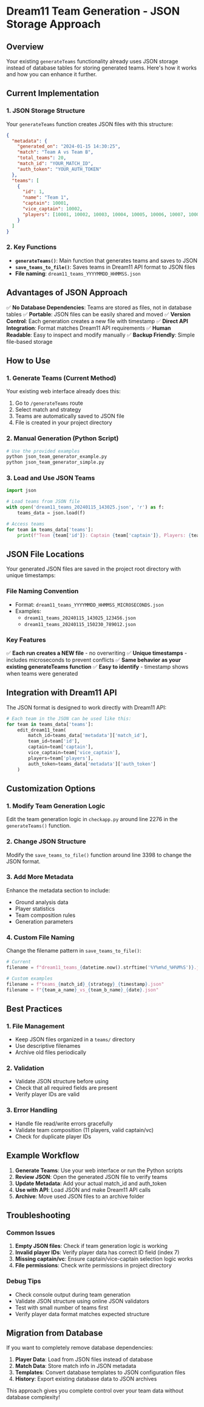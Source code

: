 # Dream11 Team Generation - JSON Storage Approach

## Overview

Your existing `generateTeams` functionality already uses JSON storage instead of database tables for storing generated teams. Here's how it works and how you can enhance it further.

## Current Implementation

### 1. JSON Storage Structure

Your `generateTeams` function creates JSON files with this structure:

```json
{
  "metadata": {
    "generated_on": "2024-01-15 14:30:25",
    "match": "Team A vs Team B",
    "total_teams": 20,
    "match_id": "YOUR_MATCH_ID",
    "auth_token": "YOUR_AUTH_TOKEN"
  },
  "teams": [
    {
      "id": 1,
      "name": "Team 1",
      "captain": 10001,
      "vice_captain": 10002,
      "players": [10001, 10002, 10003, 10004, 10005, 10006, 10007, 10008, 10009, 10010, 10011]
    }
  ]
}
```

### 2. Key Functions

- **`generateTeams()`**: Main function that generates teams and saves to JSON
- **`save_teams_to_file()`**: Saves teams in Dream11 API format to JSON files
- **File naming**: `dream11_teams_YYYYMMDD_HHMMSS.json`

## Advantages of JSON Approach

✅ **No Database Dependencies**: Teams are stored as files, not in database tables
✅ **Portable**: JSON files can be easily shared and moved
✅ **Version Control**: Each generation creates a new file with timestamp
✅ **Direct API Integration**: Format matches Dream11 API requirements
✅ **Human Readable**: Easy to inspect and modify manually
✅ **Backup Friendly**: Simple file-based storage

## How to Use

### 1. Generate Teams (Current Method)

Your existing web interface already does this:

1. Go to `/generateTeams` route
2. Select match and strategy
3. Teams are automatically saved to JSON file
4. File is created in your project directory

### 2. Manual Generation (Python Script)

```python
# Use the provided examples
python json_team_generator_example.py
python json_team_generator_simple.py
```

### 3. Load and Use JSON Teams

```python
import json

# Load teams from JSON file
with open('dream11_teams_20240115_143025.json', 'r') as f:
    teams_data = json.load(f)

# Access teams
for team in teams_data['teams']:
    print(f"Team {team['id']}: Captain {team['captain']}, Players: {team['players']}")
```

## JSON File Locations

Your generated JSON files are saved in the project root directory with unique timestamps:

### File Naming Convention
- Format: `dream11_teams_YYYYMMDD_HHMMSS_MICROSECONDS.json`
- Examples:
  - `dream11_teams_20240115_143025_123456.json`
  - `dream11_teams_20240115_150230_789012.json`

### Key Features
✅ **Each run creates a NEW file** - no overwriting
✅ **Unique timestamps** - includes microseconds to prevent conflicts
✅ **Same behavior as your existing generateTeams function**
✅ **Easy to identify** - timestamp shows when teams were generated

## Integration with Dream11 API

The JSON format is designed to work directly with Dream11 API:

```python
# Each team in the JSON can be used like this:
for team in teams_data['teams']:
    edit_dream11_team(
        match_id=teams_data['metadata']['match_id'],
        team_id=team['id'],
        captain=team['captain'],
        vice_captain=team['vice_captain'],
        players=team['players'],
        auth_token=teams_data['metadata']['auth_token']
    )
```

## Customization Options

### 1. Modify Team Generation Logic

Edit the team generation logic in `checkapp.py` around line 2276 in the `generateTeams()` function.

### 2. Change JSON Structure

Modify the `save_teams_to_file()` function around line 3398 to change the JSON format.

### 3. Add More Metadata

Enhance the metadata section to include:
- Ground analysis data
- Player statistics
- Team composition rules
- Generation parameters

### 4. Custom File Naming

Change the filename pattern in `save_teams_to_file()`:

```python
# Current
filename = f"dream11_teams_{datetime.now().strftime('%Y%m%d_%H%M%S')}.json"

# Custom examples
filename = f"teams_{match_id}_{strategy}_{timestamp}.json"
filename = f"{team_a_name}_vs_{team_b_name}_{date}.json"
```

## Best Practices

### 1. File Management

- Keep JSON files organized in a `teams/` directory
- Use descriptive filenames
- Archive old files periodically

### 2. Validation

- Validate JSON structure before using
- Check that all required fields are present
- Verify player IDs are valid

### 3. Error Handling

- Handle file read/write errors gracefully
- Validate team composition (11 players, valid captain/vc)
- Check for duplicate player IDs

## Example Workflow

1. **Generate Teams**: Use your web interface or run the Python scripts
2. **Review JSON**: Open the generated JSON file to verify teams
3. **Update Metadata**: Add your actual match_id and auth_token
4. **Use with API**: Load JSON and make Dream11 API calls
5. **Archive**: Move used JSON files to an archive folder

## Troubleshooting

### Common Issues

1. **Empty JSON files**: Check if team generation logic is working
2. **Invalid player IDs**: Verify player data has correct ID field (index 7)
3. **Missing captain/vc**: Ensure captain/vice-captain selection logic works
4. **File permissions**: Check write permissions in project directory

### Debug Tips

- Check console output during team generation
- Validate JSON structure using online JSON validators
- Test with small number of teams first
- Verify player data format matches expected structure

## Migration from Database

If you want to completely remove database dependencies:

1. **Player Data**: Load from JSON files instead of database
2. **Match Data**: Store match info in JSON metadata
3. **Templates**: Convert database templates to JSON configuration files
4. **History**: Export existing database data to JSON archives

This approach gives you complete control over your team data without database complexity!